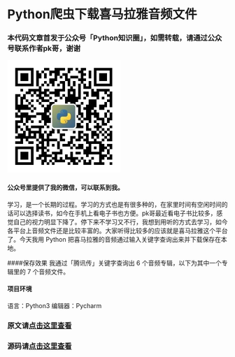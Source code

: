 # Python爬虫下载喜马拉雅音频文件

### 本代码文章首发于公众号「Python知识圈」，如需转载，请通过公众号联系作者pk哥，谢谢

![公众号](https://github.com/Brucepk/pk.github.io/blob/master/gzh.jpg)

#### 公众号里提供了我的微信，可以联系到我。

学习，是一个长期的过程。学习的方式也是有很多种的，在家里时间有空闲时间的话可以选择读书，如今在手机上看电子书也方便。pk哥最近看电子书比较多，感觉自己的视力明显下降了。停下来不学习又不行，我想到用听的方式去学习，如今各平台上音频文件还是比较丰富的。大家听得比较多的应该就是喜马拉雅这个平台了。今天我用 Python 把喜马拉雅的音频通过输入关键字查询出来并下载保存在本地。

####保存效果
我通过「腾讯传」关键字查询出 6 个音频专辑，以下为其中一个专辑里的 7 个音频文件。


#### 项目环境
语言：Python3
编辑器：Pycharm

### 原文请[点击这里查看](https://mp.weixin.qq.com/s?__biz=MzU4NjUxMDk5Mg==&mid=2247484336&idx=1&sn=1a53f496b2b7f8a1c1d9ba496f2f65ed&scene=19#wechat_redirect)

### 源码请[点击这里查看](https://github.com/Brucepk/Ximalaya/blob/master/ximalaya.py)

